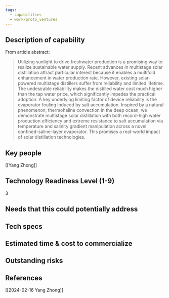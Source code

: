 ```yaml
---
tags:
  - capabilities
  - work/proto_ventures
---
```


## Description of capability
From article abstract:
>Utilizing sunlight to drive freshwater production is a promising way to realize sustainable water supply. Recent advances in multistage solar distillation attract particular interest because it enables a multifold enhancement in water production rate. However, existing solar-powered multistage distillers suffer from reliability and limited lifetime. The undesirable reliability makes the distilled water cost much higher than the tap water price, which significantly impedes the practical adoption. A key underlying limiting factor of device reliability is the evaporator fouling induced by salt accumulation. Inspired by a natural phenomenon, thermohaline convection in the deep ocean, we demonstrate multistage solar distillation with both record-high water production efficiency and extreme resistance to salt accumulation via temperature and salinity gradient manipulation across a novel confined-saline-layer evaporator. This promises a real-world impact of solar distillation technologies.

## Key people
[[Yang Zhong]]

## Technology Readiness Level (1-9)
3

## Needs that this could potentially address


## Tech specs


## Estimated time & cost to commercialize


## Outstanding risks


## References
[[2024-02-16 Yang Zhong]]